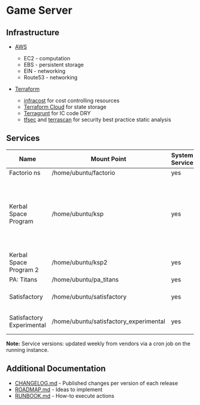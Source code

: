 # Game Server

## Infrastructure

- [AWS](https://aws.amazon.com)
  - EC2 - computation
  - EBS - persistent storage
  - EIN - networking
  - Route53 - networking

- [Terraform](https://www.terraform.io/)
  - [infracost](https://www.infracost.io/) for cost controlling resources
  - [Terraform Cloud](https://cloud.hashicorp.com/products/terraform) for state storage
  - [Terragrunt](https://terragrunt.gruntwork.io/) for IC code DRY
  - [tfsec](https://github.com/aquasecurity/tfsec) and [terrascan](https://github.com/tenable/terrascan) for security best practice static analysis

## Services

| Name                              | Mount Point                               | System Service | Port               | Notes  |
| --------------------------------- |  ---------------------------------------- | -------------- | ------------------ | -----: |
| Factorio ns                       | /home/ubuntu/factorio                     | yes            | 34197              | |
| Kerbal Space Program              | /home/ubuntu/ksp                          | yes            | 6702               | Includes `Making History` and `Breaking Ground` expansions. Includes mods, see notice at login. |
| Kerbal Space Program 2            | /home/ubuntu/ksp2                         | yes            | TBD                | |
| PA:  Titans                       | /home/ubuntu/pa_titans                    | yes            | 20545              | |
| Satisfactory                      | /home/ubuntu/satisfactory                 | yes            | 7777, 15000, 15777 | |
| Satisfactory Experimental         | /home/ubuntu/satisfactory_experimental    | yes            | 7778, 15001, 15778 | |

**Note:** Service versions: updated weekly from vendors via a cron job on the running instance.

## Additional Documentation

- [CHANGELOG.md](./CHANGELOG.md) - Published changes per version of each release
- [ROADMAP.md](./ROADMAP.md) - Ideas to implement
- [RUNBOOK.md](./RUNBOOK.md) - How-to execute actions
